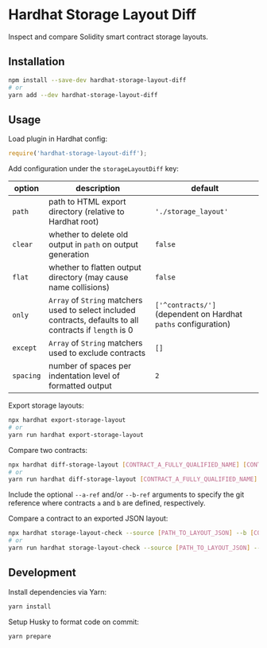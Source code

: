 # Hardhat Storage Layout Diff

Inspect and compare Solidity smart contract storage layouts.

## Installation

```bash
npm install --save-dev hardhat-storage-layout-diff
# or
yarn add --dev hardhat-storage-layout-diff
```

## Usage

Load plugin in Hardhat config:

```javascript
require('hardhat-storage-layout-diff');
```

Add configuration under the `storageLayoutDiff` key:

| option    | description                                                                                                | default                                                        |
| --------- | ---------------------------------------------------------------------------------------------------------- | -------------------------------------------------------------- |
| `path`    | path to HTML export directory (relative to Hardhat root)                                                   | `'./storage_layout'`                                           |
| `clear`   | whether to delete old output in `path` on output generation                                                | `false`                                                        |
| `flat`    | whether to flatten output directory (may cause name collisions)                                            | `false`                                                        |
| `only`    | `Array` of `String` matchers used to select included contracts, defaults to all contracts if `length` is 0 | `['^contracts/']` (dependent on Hardhat `paths` configuration) |
| `except`  | `Array` of `String` matchers used to exclude contracts                                                     | `[]`                                                           |
| `spacing` | number of spaces per indentation level of formatted output                                                 | `2`                                                            |

Export storage layouts:

```bash
npx hardhat export-storage-layout
# or
yarn run hardhat export-storage-layout
```

Compare two contracts:

```bash
npx hardhat diff-storage-layout [CONTRACT_A_FULLY_QUALIFIED_NAME] [CONTRACT_B_FULLY_QUALIFIED_NAME]
# or
yarn run hardhat diff-storage-layout [CONTRACT_A_FULLY_QUALIFIED_NAME] [CONTRACT_B_FULLY_QUALIFIED_NAME]
```

Include the optional `--a-ref` and/or `--b-ref` arguments to specify the git reference where contracts `a` and `b` are defined, respectively.

Compare a contract to an exported JSON layout:

```bash
npx hardhat storage-layout-check --source [PATH_TO_LAYOUT_JSON] --b [CONTRACT_B_FULLY_QUALIFIED_NAME]
# or
yarn run hardhat storage-layout-check --source [PATH_TO_LAYOUT_JSON] --b [CONTRACT_B_FULLY_QUALIFIED_NAME]
```

## Development

Install dependencies via Yarn:

```bash
yarn install
```

Setup Husky to format code on commit:

```bash
yarn prepare
```
